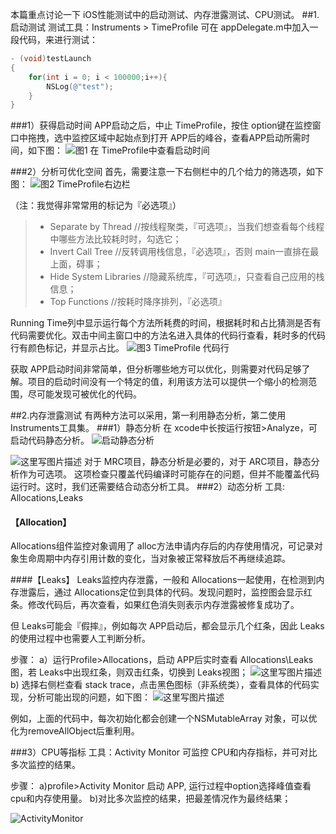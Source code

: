 本篇重点讨论一下 iOS性能测试中的启动测试、内存泄露测试、CPU测试。
##1.启动测试
测试工具：Instruments > TimeProfile
可在 appDelegate.m中加入一段代码，来进行测试：

```objective-c
- (void)testLaunch
{
	for(int i = 0; i < 100000;i++){
		NSLog(@"test");
	}
}
```
###1）获得启动时间
APP启动之后，中止 TimeProfile，按住 option键在监控窗口中拖拽，选中监控区域中起始点到打开 APP后的峰谷，查看APP启动所需时间，如下图：
![图1 在 TimeProfile中查看启动时间](http://img.blog.csdn.net/20150428175349386)

###2）分析可优化空间
首先，需要注意一下右侧栏中的几个给力的筛选项，如下图：
![图2 TimeProfile右边栏](http://img.blog.csdn.net/20150428180729277)

（注：我觉得非常常用的标记为『必选项』）
> * Separate by Thread //按线程聚类，『可选项』，当我们想查看每个线程中哪些方法比较耗时时，勾选它；
> * Invert Call Tree //反转调用栈信息，『必选项』，否则 main一直排在最上面，碍事；
> * Hide System Libraries //隐藏系统库，『可选项』，只查看自己应用的栈信息；
> * Top Functions //按耗时降序排列，『必选项』


Running Time列中显示运行每个方法所耗费的时间，根据耗时和占比猜测是否有代码需要优化。双击中间主窗口中的方法名进入具体的代码行查看，耗时多的代码行有颜色标记，并显示占比。
![图3 TimeProfile 代码行](http://img.blog.csdn.net/20150428182138433)

获取 APP启动时间非常简单，但分析哪些地方可以优化，则需要对代码足够了解。项目的启动时间没有一个特定的值，利用该方法可以提供一个缩小的检测范围，尽可能发现可被优化的代码。

##2.内存泄露测试
有两种方法可以采用，第一利用静态分析，第二使用Instruments工具集。
###1）静态分析
在 xcode中长按运行按钮>Analyze，可启动代码静态分析。
![启动静态分析](http://img.blog.csdn.net/20150428182542806)

![这里写图片描述](http://img.blog.csdn.net/20150428191837926)
对于 MRC项目，静态分析是必要的，对于 ARC项目，静态分析作为可选项。
这项检查只覆盖代码编译时可能存在的问题，但并不能覆盖代码运行时。这时，我们还需要结合动态分析工具。
###2）动态分析
工具: Allocations,Leaks
#### 【Allocation】
Allocations组件监控对象调用了 alloc方法申请内存后的内存使用情况，可记录对象生命周期中内存引用计数的变化，当对象被正常释放后不再继续追踪。

####【Leaks】
Leaks监控内存泄露，一般和 Allocations一起使用，在检测到内存泄露后，通过 Allocations定位到具体的代码。发现问题时，监控图会显示红条。修改代码后，再次查看，如果红色消失则表示内存泄露被修复成功了。

但 Leaks可能会『假摔』，例如每次 APP启动后，都会显示几个红条，因此 Leaks的使用过程中也需要人工判断分析。

步骤：
a）运行Profile>Allocations，启动 APP后实时查看 Allocations\Leaks图，若 Leaks中出现红条，则双击红条，切换到 Leaks视图；
![这里写图片描述](http://img.blog.csdn.net/20150430114811540)
b) 选择右侧栏查看 stack trace，点击黑色图标（非系统类），查看具体的代码实现，分析可能出现的问题，如下图：
![这里写图片描述](http://img.blog.csdn.net/20150430140252822)

例如，上面的代码中，每次初始化都会创建一个NSMutableArray 对象，可以优化为removeAllObject后重利用。

###3）CPU等指标
工具：Activity Monitor
可监控 CPU和内存指标，并可对比多次监控的结果。

步骤：
a)profile>Activity Monitor 启动 APP, 运行过程中option选择峰值查看 cpu和内存使用量。
b)对比多次监控的结果，把最差情况作为最终结果；

![ActivityMonitor](http://img.blog.csdn.net/20150430141211461)